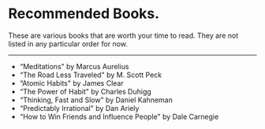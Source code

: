 # Recommended Books.
These are various books that are worth your time to read. They are not listed in any particular order for now. 

---

- “Meditations" by Marcus Aurelius 
- “The Road Less Traveled" by M. Scott Peck
- “Atomic Habits" by James Clear
- “The Power of Habit" by Charles Duhigg
- “Thinking, Fast and Slow" by Daniel Kahneman
- “Predictably Irrational" by Dan Ariely
- “How to Win Friends and Influence People" by Dale Carnegie